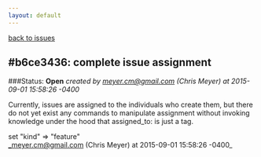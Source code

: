 ```yaml
---
layout: default
---
```

[back to issues](..)

## \#b6ce3436: complete issue assignment

###Status: **Open**
_created by meyer.cm@gmail.com (Chris Meyer) at 2015-09-01 15:58:26 -0400_

Currently, issues are assigned to the individuals who create them, but there
do not yet exist any commands to manipulate assignment without invoking
knowledge under the hood that assigned_to: is just a tag.

set "kind" => "feature"  
_meyer.cm@gmail.com (Chris Meyer) at 2015-09-01 15:58:26 -0400_
